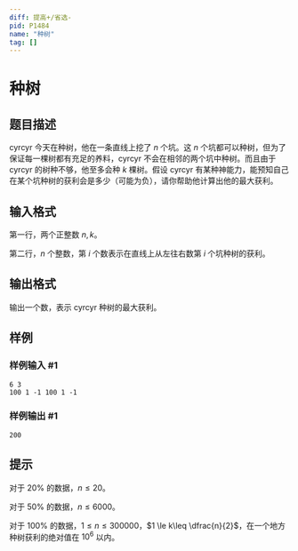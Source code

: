 ```yaml
---
diff: 提高+/省选-
pid: P1484
name: "种树"
tag: []
---
```

# 种树
## 题目描述

cyrcyr 今天在种树，他在一条直线上挖了 $n$ 个坑。这 $n$ 个坑都可以种树，但为了保证每一棵树都有充足的养料，cyrcyr 不会在相邻的两个坑中种树。而且由于 cyrcyr 的树种不够，他至多会种 $k$ 棵树。假设 cyrcyr 有某种神能力，能预知自己在某个坑种树的获利会是多少（可能为负），请你帮助他计算出他的最大获利。

## 输入格式

第一行，两个正整数 $n,k$。

第二行，$n$ 个整数，第 $i$ 个数表示在直线上从左往右数第 $i$ 个坑种树的获利。

## 输出格式

输出一个数，表示 cyrcyr 种树的最大获利。

## 样例

### 样例输入 #1
```
6 3 
100 1 -1 100 1 -1

```
### 样例输出 #1
```
200
```
## 提示

对于 $20\%$ 的数据，$n\leq 20$。

对于 $50\%$ 的数据，$n\leq 6000$。

对于 $100\%$ 的数据，$1 \le n\leq 300000$，$1 \le k\leq \dfrac{n}{2}$，在一个地方种树获利的绝对值在 $10^6$ 以内。

